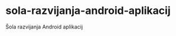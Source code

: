 sola-razvijanja-android-aplikacij
=================================

Šola razvijanja Android aplikacij
